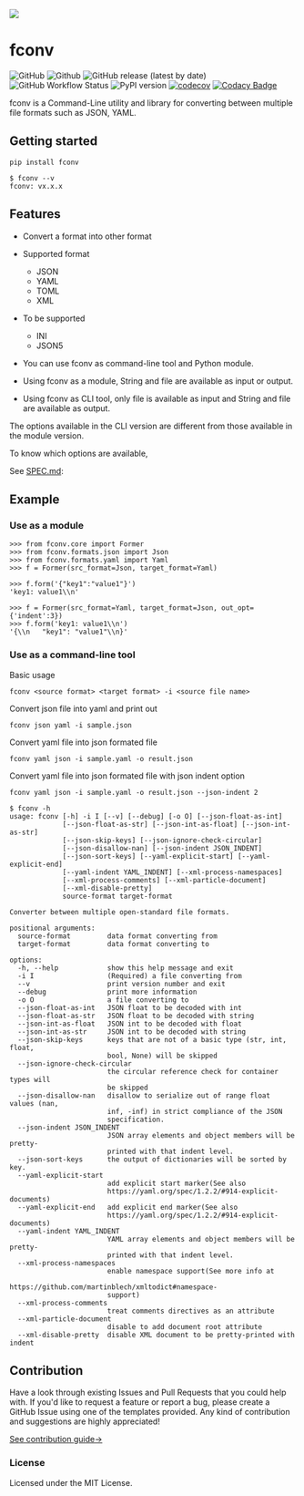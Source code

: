 ![](https://drive.google.com/uc?export=view&id=1qFjfwcWq-C5AY16V916zyz2eYmioWmWX)

# fconv

![GitHub](https://img.shields.io/github/license/wf001/fconv)
![Github](https://img.shields.io/static/v1?label=fconv&message=for%20Terminal&color=FA9BFA)
![GitHub release (latest by date)](https://img.shields.io/pypi/v/fconv)
![GitHub Workflow Status](https://img.shields.io/github/actions/workflow/status/wf001/fconv/python.yaml?branch=master)
![PyPI version](https://img.shields.io/pypi/pyversions/fconv)
[![codecov](https://codecov.io/gh/wf001/fconv/branch/master/graph/badge.svg?token=2WQLCPD4AJ)](https://codecov.io/gh/wf001/fconv)
[![Codacy Badge](https://app.codacy.com/project/badge/Grade/7a703111e4ec4ccd81b1e6ce67f8b335)](https://www.codacy.com/gh/wf001/fconv/dashboard?utm_source=github.com&amp;utm_medium=referral&amp;utm_content=wf001/fconv&amp;utm_campaign=Badge_Grade)

fconv is a Command-Line utility and library for converting between multiple file formats such as JSON, YAML.

## Getting started
```
pip install fconv
```

```
$ fconv --v
fconv: vx.x.x
```

## Features
- Convert a format into other format

- Supported format 
	- JSON
	- YAML
	- TOML
	- XML

- To be supported
	- INI
	- JSON5

- You can use fconv as command-line tool and Python module.

- Using fconv as a module, String and file are available as input or output.

- Using fconv as CLI tool, only file is available as input and String and file are available as output.

The options available in the CLI version are different from those available in the module version.

To know which options are available,

See [SPEC.md](https://github.com/wf001/fconv/blob/master/SPEC.md):

## Example
### Use as a module
```
>>> from fconv.core import Former
>>> from fconv.formats.json import Json
>>> from fconv.formats.yaml import Yaml
>>> f = Former(src_format=Json, target_format=Yaml)

>>> f.form('{"key1":"value1"}')
'key1: value1\\n'

>>> f = Former(src_format=Yaml, target_format=Json, out_opt={'indent':3})
>>> f.form('key1: value1\\n')
'{\\n   "key1": "value1"\\n}'
```

### Use as a command-line tool
Basic usage
```
fconv <source format> <target format> -i <source file name>
```

Convert json file into yaml and print out
```
fconv json yaml -i sample.json
```

Convert yaml file into json formated file
```
fconv yaml json -i sample.yaml -o result.json
```

Convert yaml file into json formated file with json indent option
```
fconv yaml json -i sample.yaml -o result.json --json-indent 2
```

```
$ fconv -h
usage: fconv [-h] -i I [--v] [--debug] [-o O] [--json-float-as-int]
             [--json-float-as-str] [--json-int-as-float] [--json-int-as-str]
             [--json-skip-keys] [--json-ignore-check-circular]
             [--json-disallow-nan] [--json-indent JSON_INDENT]
             [--json-sort-keys] [--yaml-explicit-start] [--yaml-explicit-end]
             [--yaml-indent YAML_INDENT] [--xml-process-namespaces]
             [--xml-process-comments] [--xml-particle-document]
             [--xml-disable-pretty]
             source-format target-format

Converter between multiple open-standard file formats.

positional arguments:
  source-format         data format converting from
  target-format         data format converting to

options:
  -h, --help            show this help message and exit
  -i I                  (Required) a file converting from
  --v                   print version number and exit
  --debug               print more information
  -o O                  a file converting to
  --json-float-as-int   JSON float to be decoded with int
  --json-float-as-str   JSON float to be decoded with string
  --json-int-as-float   JSON int to be decoded with float
  --json-int-as-str     JSON int to be decoded with string
  --json-skip-keys      keys that are not of a basic type (str, int, float,
                        bool, None) will be skipped
  --json-ignore-check-circular
                        the circular reference check for container types will
                        be skipped
  --json-disallow-nan   disallow to serialize out of range float values (nan,
                        inf, -inf) in strict compliance of the JSON
                        specification.
  --json-indent JSON_INDENT
                        JSON array elements and object members will be pretty-
                        printed with that indent level.
  --json-sort-keys      the output of dictionaries will be sorted by key.
  --yaml-explicit-start
                        add explicit start marker(See also
                        https://yaml.org/spec/1.2.2/#914-explicit-documents)
  --yaml-explicit-end   add explicit end marker(See also
                        https://yaml.org/spec/1.2.2/#914-explicit-documents)
  --yaml-indent YAML_INDENT
                        YAML array elements and object members will be pretty-
                        printed with that indent level.
  --xml-process-namespaces
                        enable namespace support(See more info at
                        https://github.com/martinblech/xmltodict#namespace-
                        support)
  --xml-process-comments
                        treat comments directives as an attribute
  --xml-particle-document
                        disable to add document root attribute
  --xml-disable-pretty  disable XML document to be pretty-printed with indent

```

## Contribution
Have a look through existing Issues and Pull Requests that you could help with. If you'd like to request a feature or report a bug, please create a GitHub Issue using one of the templates provided. Any kind of contribution and suggestions are highly appreciated!

[See contribution guide->](https://github.com/wf001/fconv/blob/master/CONTRIBUTING.md)


### License
Licensed under the MIT License.
